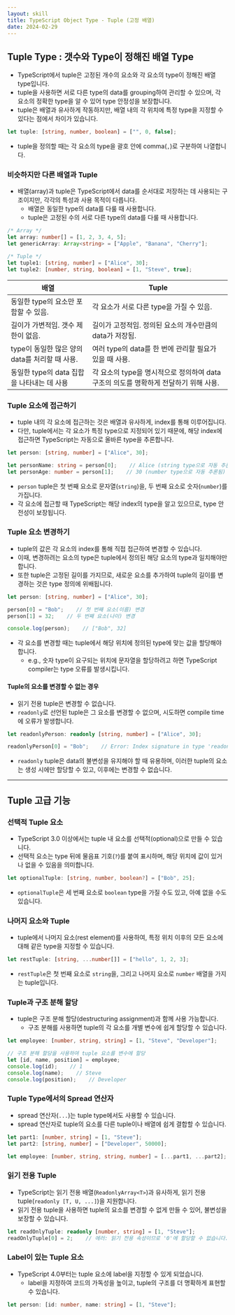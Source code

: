 ```yaml
---
layout: skill
title: TypeScript Object Type - Tuple (고정 배열)
date: 2024-02-29
---
```





## Tuple Type : 갯수와 Type이 정해진 배열 Type

- TypeScript에서 tuple은 고정된 개수의 요소와 각 요소의 type이 정해진 배열 type입니다.
- tuple을 사용하면 서로 다른 type의 data를 grouping하여 관리할 수 있으며, 각 요소의 정확한 type을 알 수 있어 type 안정성을 보장합니다.
- tuple은 배열과 유사하게 작동하지만, 배열 내의 각 위치에 특정 type을 지정할 수 있다는 점에서 차이가 있습니다.

```typescript
let tuple: [string, number, boolean] = ["", 0, false];
```

- tuple을 정의할 때는 각 요소의 type을 괄호 안에 comma(`,`)로 구분하여 나열합니다.


### 비슷하지만 다른 배열과 Tuple

- 배열(array)과 tuple은 TypeScript에서 data를 순서대로 저장하는 데 사용되는 구조이지만, 각각의 특성과 사용 목적이 다릅니다.
    - 배열은 동일한 type의 data를 다룰 때 사용합니다.
    - tuple은 고정된 수의 서로 다른 type의 data를 다룰 때 사용합니다.

```typescript
/* Array */
let array: number[] = [1, 2, 3, 4, 5];
let genericArray: Array<string> = ["Apple", "Banana", "Cherry"];

/* Tuple */
let tuple1: [string, number] = ["Alice", 30];
let tuple2: [number, string, boolean] = [1, "Steve", true];
```

| 배열 | Tuple |
| --- | --- |
| 동일한 type의 요소만 포함할 수 있음. | 각 요소가 서로 다른 type을 가질 수 있음. |
| 길이가 가변적임. 갯수 제한이 없음. | 길이가 고정적임. 정의된 요소의 개수만큼의 data가 저장됨. |
| type이 동일한 많은 양의 data를 처리할 때 사용. | 여러 type의 data를 한 번에 관리할 필요가 있을 때 사용. |
| 동일한 type의 data 집합을 나타내는 데 사용 | 각 요소의 type을 명시적으로 정의하여 data 구조의 의도를 명확하게 전달하기 위해 사용. |


### Tuple 요소에 접근하기

- tuple 내의 각 요소에 접근하는 것은 배열과 유사하게, index를 통해 이루어집니다.
- 다만, tuple에서는 각 요소가 특정 type으로 지정되어 있기 때문에, 해당 index에 접근하면 TypeScript는 자동으로 올바른 type을 추론합니다.

```typescript
let person: [string, number] = ["Alice", 30];

let personName: string = person[0];    // Alice (string type으로 자동 추론됨)
let personAge: number = person[1];    // 30 (number type으로 자동 추론됨)
```

- `person` tuple은 첫 번째 요소로 문자열(`string`)을, 두 번째 요소로 숫자(`number`)를 가집니다.
- 각 요소에 접근할 때 TypeScript는 해당 index의 type을 알고 있으므로, type 안전성이 보장됩니다.


### Tuple 요소 변경하기

- tuple의 값은 각 요소의 index를 통해 직접 접근하여 변경할 수 있습니다.
- 이때, 변경하려는 요소의 type은 tuple에서 정의된 해당 요소의 type과 일치해야만 합니다.
- 또한 tuple은 고정된 길이를 가지므로, 새로운 요소를 추가하여 tuple의 길이를 변경하는 것은 type 정의에 위배됩니다.

```typescript
let person: [string, number] = ["Alice", 30];

person[0] = "Bob";    // 첫 번째 요소(이름) 변경
person[1] = 32;    // 두 번째 요소(나이) 변경

console.log(person);    // ["Bob", 32]
```

- 각 요소를 변경할 때는 tuple에서 해당 위치에 정의된 type에 맞는 값을 할당해야 합니다.
    - e.g., 숫자 type이 요구되는 위치에 문자열을 할당하려고 하면 TypeScript compiler는 type 오류를 발생시킵니다.

#### Tuple의 요소를 변경할 수 없는 경우

- 읽기 전용 tuple은 변경할 수 없습니다.
- `readonly`로 선언된 tuple은 그 요소를 변경할 수 없으며, 시도하면 compile time에 오류가 발생합니다.

```typescript
let readonlyPerson: readonly [string, number] = ["Alice", 30];

readonlyPerson[0] = "Bob";    // Error: Index signature in type 'readonly [string, number]' only permits reading.
```

- `readonly` tuple은 data의 불변성을 유지해야 할 때 유용하며, 이러한 tuple의 요소는 생성 시에만 할당할 수 있고, 이후에는 변경할 수 없습니다.




---




## Tuple 고급 기능


### 선택적 Tuple 요소

- TypeScript 3.0 이상에서는 tuple 내 요소를 선택적(optional)으로 만들 수 있습니다.
- 선택적 요소는 type 뒤에 물음표 기호(`?`)를 붙여 표시하며, 해당 위치에 값이 있거나 없을 수 있음을 의미합니다.

```typescript
let optionalTuple: [string, number, boolean?] = ["Bob", 25];
```

- `optionalTuple`은 세 번째 요소로 `boolean` type을 가질 수도 있고, 아예 없을 수도 있습니다.


### 나머지 요소와 Tuple

- tuple에서 나머지 요소(rest element)를 사용하여, 특정 위치 이후의 모든 요소에 대해 같은 type을 지정할 수 있습니다.

```typescript
let restTuple: [string, ...number[]] = ["hello", 1, 2, 3];
```

- `restTuple`은 첫 번째 요소로 `string`을, 그리고 나머지 요소로 `number` 배열을 가지는 tuple입니다.


### Tuple과 구조 분해 할당

- tuple은 구조 분해 할당(destructuring assignment)과 함께 사용 가능합니다.
    - 구조 분해를 사용하면 tuple의 각 요소를 개별 변수에 쉽게 할당할 수 있습니다.

```typescript
let employee: [number, string, string] = [1, "Steve", "Developer"];

// 구조 분해 할당을 사용하여 tuple 요소를 변수에 할당
let [id, name, position] = employee;
console.log(id);    // 1
console.log(name);    // Steve
console.log(position);    // Developer
```


### Tuple Type에서의 Spread 연산자

- spread 연산자(`...`)는 tuple type에서도 사용할 수 있습니다.
- spread 연산자로 tuple의 요소를 다른 tuple이나 배열에 쉽게 결합할 수 있습니다.

```typescript
let part1: [number, string] = [1, "Steve"];
let part2: [string, number] = ["Developer", 50000];

let employee: [number, string, string, number] = [...part1, ...part2];
```


### 읽기 전용 Tuple

- TypeScript는 읽기 전용 배열(`ReadonlyArray<T>`)과 유사하게, 읽기 전용 tuple(`readonly [T, U, ...]`)을 지원합니다.
- 읽기 전용 tuple을 사용하면 tuple의 요소를 변경할 수 없게 만들 수 있어, 불변성을 보장할 수 있습니다.

```typescript
let readOnlyTuple: readonly [number, string] = [1, "Steve"];
readOnlyTuple[0] = 2;    // 에러: 읽기 전용 속성이므로 '0'에 할당할 수 없습니다.
```


### Label이 있는 Tuple 요소

- TypeScript 4.0부터는 tuple 요소에 label을 지정할 수 있게 되었습니다.
    - label을 지정하여 코드의 가독성을 높이고, tuple의 구조를 더 명확하게 표현할 수 있습니다.

```typescript
let person: [id: number, name: string] = [1, "Steve"];
```
